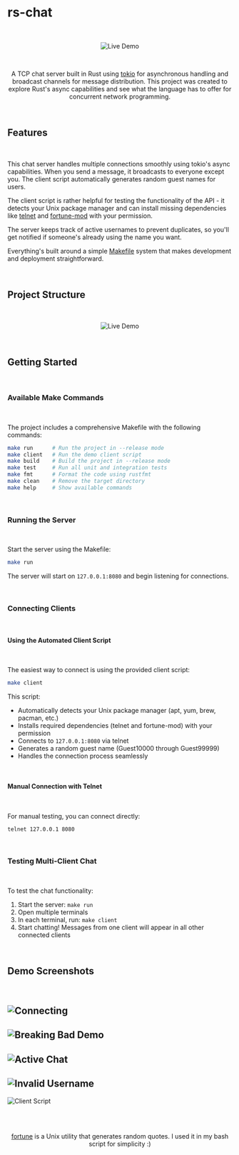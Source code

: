 # rs-chat

<br>

<p align="center">
  <img src="doc/live_demo.gif" alt="Live Demo" />
</p>

<br>

<p align="center">
A TCP chat server built in Rust using <a href="https://tokio.rs/">tokio</a> for asynchronous handling and broadcast channels for message distribution. This project was created to explore Rust's async capabilities and see what the language has to offer for concurrent network programming.
</p>

<br>


## Features

<br>

This chat server handles multiple connections smoothly using tokio's async capabilities. When you send a message, it broadcasts to everyone except you. The client script automatically generates random guest names for users.

The client script is rather helpful for testing the functionality of the API - it detects your Unix package manager and can install missing dependencies like [telnet](https://en.wikipedia.org/wiki/Telnet) and [fortune-mod](https://github.com/shlomif/fortune-mod) with your permission. 

The server keeps track of active usernames to prevent duplicates, so you'll get notified if someone's already using the name you want.

Everything's built around a simple [Makefile](https://www.gnu.org/software/make/manual/make.html) system that makes development and deployment straightforward.

<br>


## Project Structure

<br>

<p align="center">
  <img src="doc/contents.png" alt="Live Demo" />
</p>

<br>


## Getting Started

<br>

### Available Make Commands

<br>

The project includes a comprehensive Makefile with the following commands:

```bash
make run      # Run the project in --release mode
make client   # Run the demo client script  
make build    # Build the project in --release mode
make test     # Run all unit and integration tests
make fmt      # Format the code using rustfmt
make clean    # Remove the target directory
make help     # Show available commands
```

<br>



### Running the Server

<br>

Start the server using the Makefile:

```bash
make run
```

The server will start on `127.0.0.1:8080` and begin listening for connections.

<br>

### Connecting Clients

<br>

#### Using the Automated Client Script

<br>

The easiest way to connect is using the provided client script:

```bash
make client
```

This script:
- Automatically detects your Unix package manager (apt, yum, brew, pacman, etc.)
- Installs required dependencies (telnet and fortune-mod) with your permission
- Connects to `127.0.0.1:8080` via telnet
- Generates a random guest name (Guest10000 through Guest99999)
- Handles the connection process seamlessly

<br>

#### Manual Connection with Telnet

<br>

For manual testing, you can connect directly:

```bash
telnet 127.0.0.1 8080
```

<br>


### Testing Multi-Client Chat

<br>

To test the chat functionality:

1. Start the server: `make run`
2. Open multiple terminals
3. In each terminal, run: `make client`
4. Start chatting! Messages from one client will appear in all other connected clients

<br>

## Demo Screenshots

<br>


![Connecting](doc/connecting.png)
---

![Breaking Bad Demo](doc/breaking_bad.png)
---

![Active Chat](doc/chatting.png)
---

![Invalid Username](doc/taken.png)
---

![Client Script](doc/script.png)

<br>
<br>
                                     
 <p align="center">
  <a href="https://github.com/shlomif/fortune-mod">fortune</a> is a Unix utility that generates random quotes. I used it in my bash script for simplicity :)
</p>





